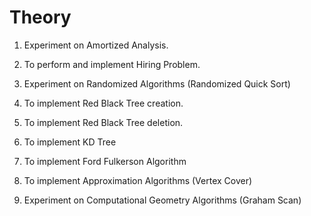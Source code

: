 # Theory

1. Experiment on Amortized Analysis. 

2. To perform and implement Hiring Problem.

3. Experiment on Randomized Algorithms (Randomized Quick Sort)

4. To implement Red Black Tree creation.

5. To implement Red Black Tree deletion.

6. To implement KD Tree

7. To implement Ford Fulkerson Algorithm

8. To implement Approximation Algorithms (Vertex Cover)

9. Experiment on Computational Geometry Algorithms (Graham Scan)
